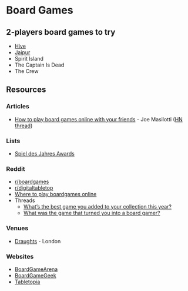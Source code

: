 # Board Games

## 2-players board games to try

* [Hive](https://www.boardgamearena.com/gamepanel?game=hive)
* [Jaipur](https://www.boardgamearena.com/gamepanel?game=jaipur)
* Spirit Island
* The Captain Is Dead
* The Crew

## Resources

### Articles

* [How to play board games online with your friends](https://masilotti.com/play-board-games-online/) - Joe Masilotti \([HN thread](https://news.ycombinator.com/item?id=22967716)\)

### Lists

* [Spiel des Jahres Awards](https://www.wikiwand.com/en/Spiel_des_Jahres)

### Reddit

* [r/boardgames](https://www.reddit.com/r/boardgames/)
* [r/digitaltabletop](https://www.reddit.com/r/digitaltabletop/)
* [Where to play boardgames online](https://www.reddit.com/r/boardgames/wiki/play_online)
* Threads
  * [What’s the best game you added to your collection this year?](https://www.reddit.com/r/boardgames/comments/ko2i2p/whats_the_best_game_you_added_to_your_collection/)
  * [What was the game that turned you into a board gamer?](https://www.reddit.com/r/boardgames/comments/lq6r38/what_was_the_game_that_turned_you_into_a_board/)

### Venues

* [Draughts](https://www.draughtslondon.com/) - London

### Websites

* [BoardGameArena](https://boardgamearena.com/)
* [BoardGameGeek](https://boardgamegeek.com/)
* [Tabletopia](https://tabletopia.com/)



